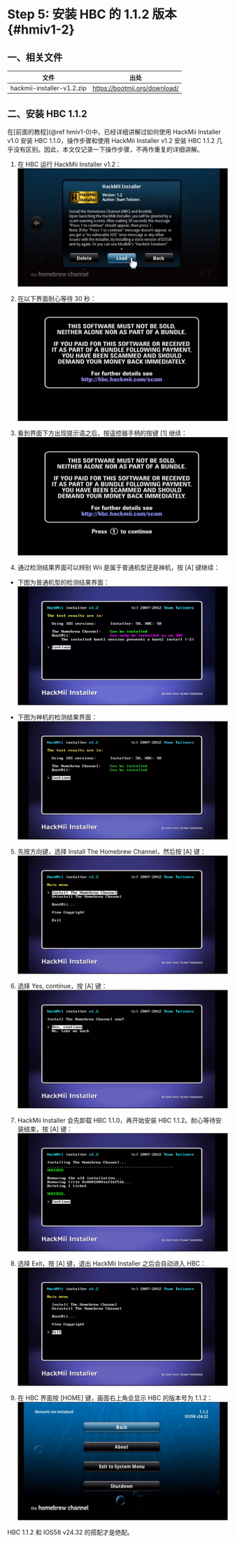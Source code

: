 # Step 5: 安装 HBC 的 1.1.2 版本  {#hmiv1-2}


## 一、相关文件

| 文件 | 出处 |
| --- | --- |
| hackmii-installer-v1.2.zip | <https://bootmii.org/download/> |


## 二、安装 HBC 1.1.2

在[前面的教程](@ref hmiv1-0)中，已经详细讲解过如何使用 HackMii Installer v1.0 安装 HBC 1.1.0，操作步骤和使用 HackMii Installer v1.2 安装 HBC 1.1.2 几乎没有区别。因此，本文仅记录一下操作步骤，不再作重复的详细讲解。

1. 在 HBC 运行 HackMii Installer v1.2：<br/>
  ![](./hmiv1.2.png)

2. 在以下界面耐心等待 30 秒：<br/>
  ![](./hmiv1.2-startup.png)

3. 看到界面下方出现提示语之后，按遥控器手柄的按键 [1] 继续：
  ![](./hmiv1.2-press-1-to-continue.png)

4. 通过检测结果界面可以辨别 Wii 是属于普通机型还是神机，按 [A] 键继续：
  - 下图为普通机型的检测结果界面：<br/>
    ![](./hmiv1.2-bootmii-as-ios-only.png)

  - 下图为神机的检测结果界面：<br/>
    ![](./hmiv1.2-bootmii-as-boot2.png)

5. 先按方向键，选择 Install The Homebrew Channel，然后按 [A] 键：<br/>
  ![](./hmiv1.2-install-hbc.png)

6. 选择 Yes, continue，按 [A] 键：<br/>
  ![](./hmiv1.2-yes-continue.png)

7. HackMii Installer 会先卸载 HBC 1.1.0，再开始安装 HBC 1.1.2。耐心等待安装结束，按 [A] 键：<br/>
  ![](./hmiv1.2-install-hbc-success.png)

8. 选择 Exit，按 [A] 键，退出 HackMii Installer 之后会自动进入 HBC：<br/>
  ![](./hmiv1.2-exit.png)

9. 在 HBC 界面按 [HOME] 键，画面右上角会显示 HBC 的版本号为 1.1.2：<br/>
  ![](./hmiv1.2-hbc-1.1.2.png)

HBC 1.1.2 和 IOS58 v24.32 的搭配才是绝配。
